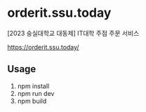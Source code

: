 # orderit.ssu.today
[2023 숭실대학교 대동제] IT대학 주점 주문 서비스

<https://orderit.ssu.today/>

## Usage
1. npm install
2. npm run dev
3. npm build
